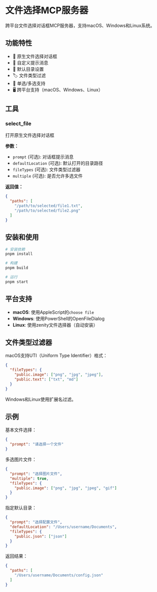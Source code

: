 # 文件选择MCP服务器

跨平台文件选择对话框MCP服务器，支持macOS、Windows和Linux系统。

## 功能特性

- 📁 原生文件选择对话框
- 🎯 自定义提示消息
- 📂 默认目录设置
- 🏷️ 文件类型过滤
- 📄 单选/多选支持
- 🖥️ 跨平台支持（macOS、Windows、Linux）

## 工具

### select_file
打开原生文件选择对话框

**参数：**
- `prompt` (可选): 对话框提示消息
- `defaultLocation` (可选): 默认打开的目录路径
- `fileTypes` (可选): 文件类型过滤器
- `multiple` (可选): 是否允许多选文件

**返回值：**
```json
{
  "paths": [
    "/path/to/selected/file1.txt",
    "/path/to/selected/file2.png"
  ]
}
```

## 安装和使用

```bash
# 安装依赖
pnpm install

# 构建
pnpm build

# 运行
pnpm start
```

## 平台支持

- **macOS**: 使用AppleScript的`choose file`
- **Windows**: 使用PowerShell的OpenFileDialog
- **Linux**: 使用zenity文件选择器（自动安装）

## 文件类型过滤器

macOS支持UTI（Uniform Type Identifier）格式：
```json
{
  "fileTypes": {
    "public.image": ["png", "jpg", "jpeg"],
    "public.text": ["txt", "md"]
  }
}
```

Windows和Linux使用扩展名过滤。

## 示例

基本文件选择：
```json
{
  "prompt": "请选择一个文件"
}
```

多选图片文件：
```json
{
  "prompt": "选择图片文件",
  "multiple": true,
  "fileTypes": {
    "public.image": ["png", "jpg", "jpeg", "gif"]
  }
}
```

指定默认目录：
```json
{
  "prompt": "选择配置文件",
  "defaultLocation": "/Users/username/Documents",
  "fileTypes": {
    "public.json": ["json"]
  }
}
```

返回结果：
```json
{
  "paths": [
    "/Users/username/Documents/config.json"
  ]
}
``` 